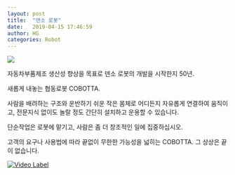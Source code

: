 ```yaml
---
layout: post
title:  "덴소 로봇"
date:   2019-04-15 17:46:59
author: HG
categories: Robot
---
```


<a href="http://www.hangukrobot.com">
  <img src="http://www.hangukrobot.com/images/shop/1552886935_WpCo_0.JPG">
</a>

자동차부품제조 생산성 향상을 목표로 덴소 로봇의 개발을 시작한지 50년.

새롭게 내놓는 협동로봇 COBOTTA.

사람을 배려하는 구조와 운반하기 쉬운 작은 몸체로 어디든지 자유롭게 연결하여 움직이고,
전문지식 없이도 놀랄 정도 간단히 설치하고 운용할 수 있습니다.

단순작업은 로봇에 맡기고, 사람은 좀 더 창조적인 일에 집중하십시오.

고객의 요구나 사용법에 따라 끝없이 무한한 가능성을 넓히는 COBOTTA. 그 상상은 끝이 없습니다.

[![Video Label](http://img.youtube.com/vi/rTiIdpZVwTQ/0.jpg)](https://youtu.be/rTiIdpZVwTQ=0s "Video Label")
